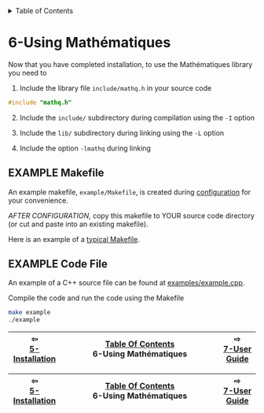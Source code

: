 
<details>
  <summary>Table of Contents</summary>
1. [About](about.md)
2. [License](license.md)
3. [Examples](examples.md)
4. [Features and Release Notes](release-notes.md)
5. [Installation](installation.md)
6. [Using Mathématiques](using-mathematiques.md)
7. [User Guide](coding-guide.md)
8. [Benchmarks](benchmarks.md)
9. [Tests](test.md)
10. [New Feature Schedule](feature-schedule.md)
11. [Developer Guide](developer-guide.md)

</details>



# 6-Using Mathématiques


Now that you have completed installation, to use the Mathématiques library you need to 

1. Include the library file `include/mathq.h` in your source code
```C++
#include "mathq.h"
```
2. Include the `include/` subdirectory during compilation using the `-I` option

3. Include the `lib/` subdirectory during linking using the `-L` option

4. Include the option `-lmathq` during linking

## EXAMPLE Makefile

An example makefile, `example/Makefile`, is created during [configuration](configuration) for your convenience.

*AFTER CONFIGURATION*, copy this makefile to YOUR source code directory (or cut and paste into an existing makefile).

Here is an example of a [typical Makefile](doc/sample/Makefile).

## EXAMPLE Code File

An example of a C++ source file can be found at [examples/example.cpp](examples/example.cpp).

Compile the code and run the code using the Makefile
```bash
make example
./example
```

| ⇦ <br />[5-Installation](installation.md)  | [Table Of Contents](toc.md)<br />6-Using Mathématiques<br /><img width=1000/> | ⇨ <br />[7-User Guide](coding-guide.md)   |
| ----------- | ----------- | ----------- |

| ⇦ <br />[5-Installation](installation.md)  | [Table Of Contents](toc.md)<br />6-Using Mathématiques<br /><img width=1000/> | ⇨ <br />[7-User Guide](coding-guide.md)   |
| ----------- | ----------- | ----------- |
